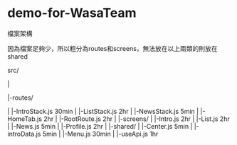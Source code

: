 # demo-for-WasaTeam

檔案架構

因為檔案足夠少，所以粗分為routes和screens，無法放在以上兩類的則放在shared

src/

|

|-routes/

|   |-IntroStack.js   30min
|   |-ListStack.js    2hr
|   |-NewsStack.js    5min
|   |-HomeTab.js      2hr
|   |-RootRoute.js    2hr
|
|-screens/
|   |-Intro.js        2hr
|   |-List.js         2hr
|   |-News.js         5min
|   |-Profile.js      2hr
|
|-shared/ 
|   |-Center.js       5min
|   |-introData.js    5min
|   |-Menu.js         30min
|   |-useApi.js       1hr
